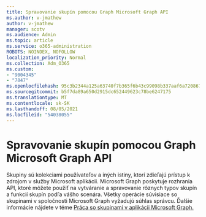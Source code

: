 ```yaml
---
title: Spravovanie skupín pomocou Graph Microsoft Graph API
ms.author: v-jmathew
author: v-jmathew
manager: scotv
ms.audience: Admin
ms.topic: article
ms.service: o365-administration
ROBOTS: NOINDEX, NOFOLLOW
localization_priority: Normal
ms.collection: Adm_O365
ms.custom:
- "9004345"
- "7847"
ms.openlocfilehash: 95c3b2344a125a63740f7b365f6b43c99098b337aaf6a72086786ce6a7cb505d
ms.sourcegitcommit: b5f7da89a650d2915dc652449623c78be6247175
ms.translationtype: MT
ms.contentlocale: sk-SK
ms.lasthandoff: 08/05/2021
ms.locfileid: "54038055"
---
```

# <a name="use-microsoft-graph-api-to-manage-groups"></a>Spravovanie skupín pomocou Graph Microsoft Graph API

Skupiny sú kolekciami používateľov a iných istiny, ktorí zdieľajú prístup k zdrojom v služby Microsoft aplikácii. Microsoft Graph poskytuje rozhrania API, ktoré môžete použiť na vytváranie a spravovanie rôznych typov skupín a funkcií skupín podľa vášho scenára. Všetky operácie súvisiace so skupinami v spoločnosti Microsoft Graph vyžadujú súhlas správcu. Ďalšie informácie nájdete v téme [Práca so skupinami v aplikácii Microsoft Graph.](https://docs.microsoft.com/graph/api/resources/groups-overview)
